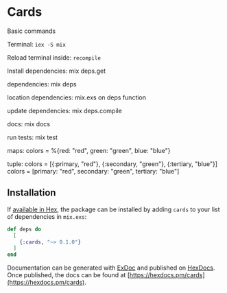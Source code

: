 # Cards

Basic commands

Terminal: `iex -S mix`

Reload terminal inside: `recompile`

Install dependencies: mix deps.get

dependencies: mix deps

location dependencies: mix.exs on deps function

update dependencies: mix deps.compile

docs: mix docs

run tests: mix test

maps: colors = %{red: "red", green: "green", blue: "blue"}

tuple: colors = [{:primary, "red"}, {:secondary, "green"}, {:tertiary, "blue"}]
       colors = [primary: "red", secondary: "green", tertiary: "blue"]

## Installation

If [available in Hex](https://hex.pm/docs/publish), the package can be installed
by adding `cards` to your list of dependencies in `mix.exs`:

```elixir
def deps do
  [
    {:cards, "~> 0.1.0"}
  ]
end
```

Documentation can be generated with [ExDoc](https://github.com/elixir-lang/ex_doc)
and published on [HexDocs](https://hexdocs.pm). Once published, the docs can
be found at [https://hexdocs.pm/cards](https://hexdocs.pm/cards).

